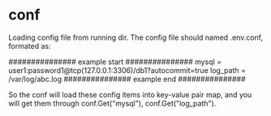 # conf
Loading config file from running dir.
The config file should named .env.conf, formated as: 

############### example start ###############
mysql = user1:password1@tcp(127.0.0.1:3306)/db1?autocommit=true
log_path = /var/log/abc.log
############### example end   ###############

So the conf will load these config items into key-value pair map, and 
you will get them through conf.Get("mysql"), conf.Get("log_path").